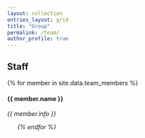 ```yaml
---
layout: collection
entries_layout: grid
title: "Group"
permalink: /team/
author_profile: true
---
```


## Staff

{% for member in site.data.team_members %}
  <h4>{{ member.name }}</h4>
  <i>{{ member.info }} <!--<br>email: <{{ member.email }}></i> -->
  <ul style="overflow: hidden">
{% endfor %}


